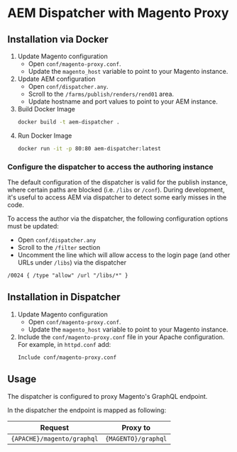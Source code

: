 # AEM Dispatcher with Magento Proxy

## Installation via Docker

1. Update Magento configuration
    - Open `conf/magento-proxy.conf`.
    - Update the `magento_host` variable to point to your Magento instance.
2. Update AEM configuration
    - Open `conf/dispatcher.any`.
    - Scroll to the `/farms/publish/renders/rend01` area.
    - Update hostname and port values to point to your AEM instance.
3. Build Docker Image
    ```bash
    docker build -t aem-dispatcher .
    ```
4. Run Docker Image
    ```bash
    docker run -it -p 80:80 aem-dispatcher:latest
    ```

### Configure the dispatcher to access the authoring instance

The default configuration of the dispatcher is valid for the publish instance, where certain paths are blocked (i.e. `/libs` or `/conf`). During development, it's useful to access AEM via dispatcher to detect some early misses in the code.

To access the author via the dispatcher, the following configuration options must be updated:

-   Open `conf/dispatcher.any`
-   Scroll to the `/filter` section
-   Uncomment the line which will allow access to the login page (and other URLs under `/libs`) via the dispatcher

```
/0024 { /type "allow" /url "/libs/*" }
```

## Installation in Dispatcher

1. Update Magento configuration
    - Open `conf/magento-proxy.conf`.
    - Update the `magento_host` variable to point to your Magento instance.
2. Include the `conf/magento-proxy.conf` file in your Apache configuration. For example, in `httpd.conf` add:
    ```
    Include conf/magento-proxy.conf
    ```

## Usage

The dispatcher is configured to proxy Magento's GraphQL endpoint.

In the dispatcher the endpoint is mapped as following:

| Request                    | Proxy to            |
| -------------------------- | ------------------- |
| `{APACHE}/magento/graphql` | `{MAGENTO}/graphql` |

